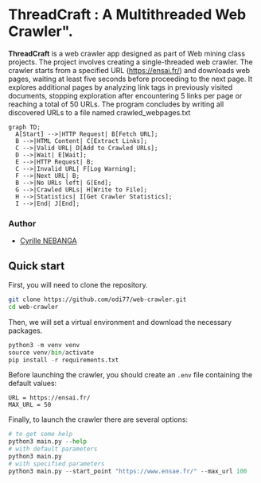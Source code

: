 # ThreadCraft : A Multithreaded Web Crawler".

**ThreadCraft** is a web crawler app designed as part of Web mining class projects.
The project involves creating a single-threaded web crawler. The crawler starts from a specified URL (https://ensai.fr/) and downloads web pages, waiting at least five seconds before proceeding to the next page. It explores additional pages by analyzing link tags in previously visited documents, stopping exploration after encountering 5 links per page or reaching a total of 50 URLs. The program concludes by writing all discovered URLs to a file named crawled_webpages.txt

```mermaid
graph TD;
  A[Start] -->|HTTP Request| B[Fetch URL];
  B -->|HTML Content| C[Extract Links];
  C -->|Valid URL| D[Add to Crawled URLs];
  D -->|Wait| E[Wait];
  E -->|HTTP Request| B;
  C -->|Invalid URL| F[Log Warning];
  F -->|Next URL| B;
  B -->|No URLs left| G[End];
  G -->|Crawled URLs| H[Write to File];
  H -->|Statistics| I[Get Crawler Statistics];
  I -->|End| J[End];
  ```

### Author

- [Cyrille NEBANGA](https://github.com/odi77)


## Quick start

First, you will need to clone the repository.
```bash
git clone https://github.com/odi77/web-crawler.git
cd web-crawler
```

Then, we will set a virtual environment and download the necessary packages.
```python
python3 -m venv venv
source venv/bin/activate
pip install -r requirements.txt
```
Before launching the crawler, you should create an `.env` file containing the default values:
```
URL = https://ensai.fr/
MAX_URL = 50
```

Finally, to launch the crawler there are several options:
```python
# to get some help
python3 main.py --help
# with default parameters
python3 main.py
# with specified parameters
python3 main.py --start_point "https://www.ensae.fr/" --max_url 100